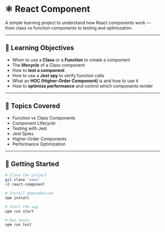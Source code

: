 # ⚛️ React Component

A simple learning project to understand how React components work — from class vs function components to testing and optimization.

---

## 🎯 Learning Objectives

- When to use a **Class** or a **Function** to create a component  
- The **lifecycle** of a Class component  
- How to **test a component**  
- How to use a **Jest spy** to verify function calls  
- What an **HOC (Higher-Order Component)** is and how to use it  
- How to **optimize performance** and control which components render

---

## 🧠 Topics Covered

- Function vs Class Components  
- Component Lifecycle  
- Testing with Jest  
- Jest Spies  
- Higher-Order Components  
- Performance Optimization  

---

## 🚀 Getting Started

```bash
# Clone the project
git clone 'soon'
cd react-component

# Install dependencies
npm install

# Start the app
npm run start

# Run tests
npm run test

